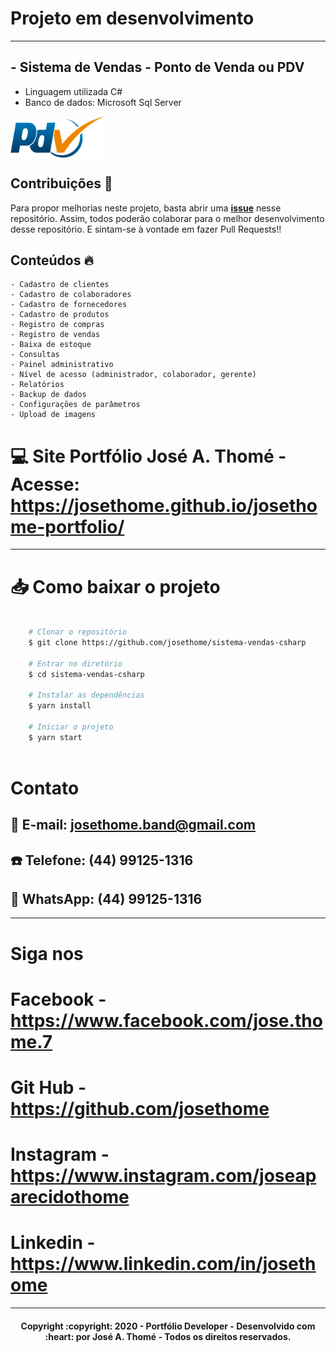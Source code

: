 # Projeto em desenvolvimento

---

## - Sistema de Vendas - Ponto de Venda ou PDV
- Linguagem utilizada C# 
- Banco de dados: Microsoft Sql Server

<img align="center" src="images/logo.png" width="150px;" />

## Contribuições 📌

Para propor melhorias neste projeto, basta abrir uma **[issue](https://github.com/josethome/sistema-vendas-csharp/issues)** nesse repositório. Assim, todos poderão colaborar para o melhor desenvolvimento desse repositório. E sintam-se à vontade em fazer Pull Requests!!

## Conteúdos 🔥

    - Cadastro de clientes
    - Cadastro de colaboradores
    - Cadastro de fornecedores
    - Cadastro de produtos
    - Registro de compras
    - Registro de vendas
    - Baixa de estoque
    - Consultas
    - Painel administrativo
    - Nível de acesso (administrador, colaborador, gerente)
    - Relatórios
    - Backup de dados
    - Configurações de parâmetros
    - Upload de imagens 

# :computer: Site Portfólio José A. Thomé - Acesse: https://josethome.github.io/josethome-portfolio/

---

# :inbox_tray: Como baixar o projeto
```bash
	
	# Clonar o repositório
    $ git clone https://github.com/josethome/sistema-vendas-csharp
    
    # Entrar no diretório
    $ cd sistema-vendas-csharp

    # Instalar as dependências
    $ yarn install

    # Iniciar o projeto
    $ yarn start
    
```
# Contato
## :email: E-mail: josethome.band@gmail.com
## :phone: Telefone: (44) 99125-1316
## :calling: WhatsApp: (44) 99125-1316

---

# Siga nos 
# Facebook - https://www.facebook.com/jose.thome.7
# Git Hub - https://github.com/josethome
# Instagram - https://www.instagram.com/joseaparecidothome
# Linkedin - https://www.linkedin.com/in/josethome

---
<h4 align="center">
	Copyright :copyright: 2020 - Portfólio Developer - Desenvolvido com :heart: por José A. Thomé - Todos os direitos reservados.
</h4>